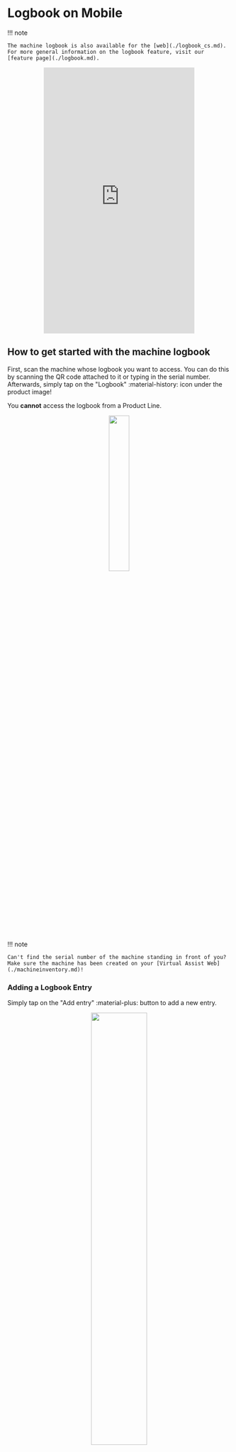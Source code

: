 # Logbook on Mobile
!!! note

    The machine logbook is also available for the [web](./logbook_cs.md). For more general information on the logbook feature, visit our [feature page](./logbook.md).


<div style="display: flex; justify-content: center; align-items: center;">
    <iframe width="340" height="600" src="https://www.loom.com/embed/17772bd8e28b45b092d499f6e647c498?sid=ff39838d-0114-4f02-8516-360875222f02" frameborder="0" webkitallowfullscreen mozallowfullscreen allowfullscreen></iframe>
</div>


## How to get started with the machine logbook
First, scan the machine whose logbook you want to access. You can do this by scanning the QR code attached to it or typing in the serial number. Afterwards, simply tap on the "Logbook" :material-history: icon under the product image!

You **cannot** access the logbook from a Product Line.

<p align="center"><img src="https://i.imgur.com/pAmAHTF.giff" width="30%"></p>

!!! note

    Can't find the serial number of the machine standing in front of you? Make sure the machine has been created on your [Virtual Assist Web](./machineinventory.md)!

### Adding a Logbook Entry

Simply tap on the "Add entry" :material-plus: button to add a new entry.

<p align="center"><img src="https://i.imgur.com/PiIpt1F.gif" width="50%"></p>

Be sure to add a title and a category, as well as describe the work that was done on the machine. You can also attach images or videos you have previously taken. A picture is worth more than a thousand words!

### Viewing Logbook Entries

At any point, you can see all of the entries you and your colleagues have added for a specific machine. You can also see pictures and play the videos attached to them. 

<p align="center"><img src="https://i.imgur.com/kHjpJQo.gif" width="50%"></p>

You can also use the filters to search for specific text or the date of the logbook entry to narrow things down.

